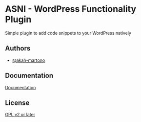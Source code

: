 
# ASNI - WordPress Functionality Plugin

Simple plugin to add code snippets to your WordPress natively


## Authors

- [@akah-martono](https://www.github.com/akah-martono)


## Documentation

[Documentation](https://www.subarkah.com/asni)


## License

[GPL v2 or later](https://www.gnu.org/licenses/gpl-2.0.html)

